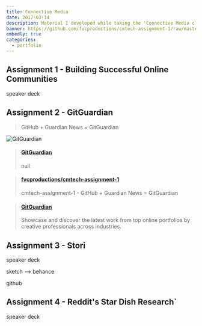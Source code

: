 ```yaml
---
title: Connective Media
date: 2017-03-14
description: Material I developed while taking the 'Connective Media class at Cornell Tech.
banner: https://github.com/fvcproductions/cmtech-assignment-1/raw/master/assets/img/screenshot.png
embedly: true
categories:
  - portfolio
---
```


## Assignment 1 - Building Successful Online Communities

speaker deck

## Assignment 2 - GitGuardian

> GitHub + Guardian News = GitGuardian

![GitGuardian](https://i.imgur.com/8fk73nj.png)

<blockquote class="embedly-card"><h4><a href="https://fvcproductions.github.io/cmtech-assignment-1/">GitGuardian</a></h4><p>null</p></blockquote>

<blockquote class="embedly-card"><h4><a href="https://github.com/fvcproductions/cmtech-assignment-1">fvcproductions/cmtech-assignment-1</a></h4><p>cmtech-assignment-1 - GitHub + Guardian News = GitGuardian</p></blockquote>

<blockquote class="embedly-card"><h4><a href="https://www.behance.net/gallery/50180493/GitGuardian">GitGuardian</a></h4><p>Showcase and discover the latest work from top online portfolios by creative professionals across industries.</p></blockquote>

## Assignment 3 - Stori

speaker deck

sketch --> behance

github

## Assignment 4 - Reddit's Star Dish Research`

speaker deck
